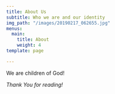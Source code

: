```yaml
---
title: About Us
subtitle: Who we are and our identity
img_path: "/images/20190217_062655.jpg"
menus:
  main:
    title: About
    weight: 4
template: page

---
```

We are children of God!

_Thank You for reading!_